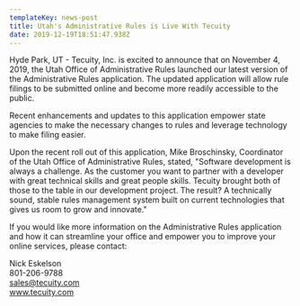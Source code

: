 ```yaml
---
templateKey: news-post
title: Utah's Administrative Rules is Live With Tecuity
date: 2019-12-19T18:51:47.938Z
---
```

Hyde Park, UT -  Tecuity, Inc. is excited to announce that on November 4, 2019, the Utah Office of Administrative Rules launched our latest version of the Administrative Rules application.  The updated application will allow rule filings to be submitted online and become more readily accessible to the public.

Recent enhancements and updates to this application empower state agencies to make the necessary changes to rules and leverage technology to make filing easier.

Upon the recent roll out of this application, Mike Broschinsky, Coordinator of the Utah Office of Administrative Rules, stated, "Software development is always a challenge.  As the customer you want to partner with a developer with great technical skills and great people skills.  Tecuity brought both of those to the table in our development project. The result? A technically sound, stable rules management system built on current technologies that gives us room to grow and innovate."

If you would like more information on the Administrative Rules application and how it can streamline your office and empower you to improve your online services, please contact:

Nick Eskelson
\
801-206-9788
\
sales@tecuity.com
\
www.tecuity.com
